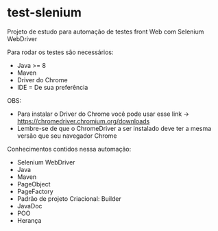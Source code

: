 # test-slenium
Projeto de estudo para automação de testes front Web com Selenium WebDriver

Para rodar os testes são necessários:
* Java >= 8
* Maven
* Driver do Chrome
* IDE = De sua preferência

OBS:
* Para instalar o Driver do Chrome você pode usar esse link -> https://chromedriver.chromium.org/downloads
* Lembre-se de que o ChromeDriver a ser instalado deve ter a mesma versão que seu navegador Chrome 

Conhecimentos contidos nessa automação:
* Selenium WebDriver
* Java
* Maven
* PageObject
* PageFactory
* Padrão de projeto Criacional: Builder
* JavaDoc
* POO
* Herança


